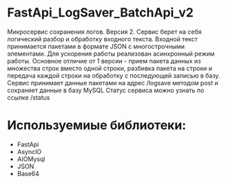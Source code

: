 # FastApi_LogSaver_BatchApi_v2
 Микросервис сохранения логов. Версия 2.
 Сервис берет на себя логический разбор и обработку входного текста. Входной текст принимается пакетами в формате JSON с многострочными элементами. Для ускорения работы реализован асинхронный режим работы.
 Основное отличие от 1 версии - прием пакета данных из множества строк вместо одной строки, разбивка пакета на строки и передача каждой строки на обработку с последующей записью в базу.
 Сервис принимает данные пакетами на адрес /logsave методом post и сохраняет данные в базу MySQL
 Статус сервиса можно узнать по ссылке /status
 
 
 
 # Используемиые библиотеки:
- FastApi
- AsyncIO
- AIOMysql
- JSON
- Base64
